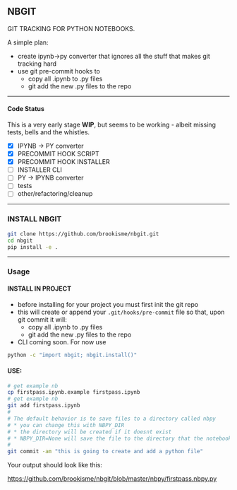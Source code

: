 ## NBGIT 

GIT TRACKING FOR PYTHON NOTEBOOKS.

A simple plan: 

* create ipynb->py converter that ignores all the stuff that makes git tracking hard
* use git pre-commit hooks to
    * copy all .ipynb to .py files
    * git add the new .py files to the repo


--------------------------------
#### Code Status
This is a very early stage **WIP**, but seems to be working - albeit missing tests, bells and the whistles.

- [x] IPYNB -> PY converter
- [x] PRECOMMIT HOOK SCRIPT
- [x] PRECOMMIT HOOK INSTALLER
- [ ] INSTALLER CLI
- [ ] PY -> IPYNB converter
- [ ] tests
- [ ] other/refactoring/cleanup

--------------------------------
### INSTALL NBGIT

```bash
git clone https://github.com/brookisme/nbgit.git
cd nbgit
pip install -e .
```


--------------------------------
### Usage

#### INSTALL IN PROJECT

* before installing for your project you must first init the git repo
* this will create or append your `.git/hooks/pre-commit` file so that, upon git commit it will:
    * copy all .ipynb to .py files
    * git add the new .py files to the repo
* CLI coming soon. For now use 

```bash
python -c "import nbgit; nbgit.install()"
```

#### USE:

```bash
# get example nb
cp firstpass.ipynb.example firstpass.ipynb
# get example nb
git add firstpass.ipynb
#
# The default behavior is to save files to a directory called nbpy
# * you can change this with NBPY_DIR
# * the directory will be created if it doesnt exist
# * NBPY_DIR=None will save the file to the directory that the notebook is in
#
git commit -am "this is going to create and add a python file"
```

Your output should look like this:

https://github.com/brookisme/nbgit/blob/master/nbpy/firstpass.nbpy.py
